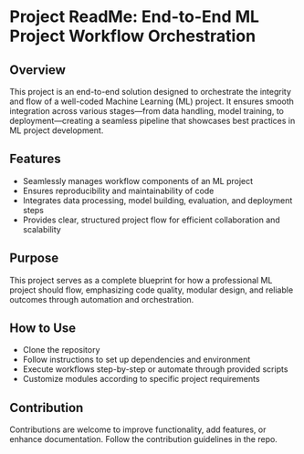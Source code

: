 # Project ReadMe: End-to-End ML Project Workflow Orchestration

## Overview
This project is an end-to-end solution designed to orchestrate the integrity and flow of a well-coded Machine Learning (ML) project. It ensures smooth integration across various stages—from data handling, model training, to deployment—creating a seamless pipeline that showcases best practices in ML project development.

## Features
- Seamlessly manages workflow components of an ML project
- Ensures reproducibility and maintainability of code
- Integrates data processing, model building, evaluation, and deployment steps
- Provides clear, structured project flow for efficient collaboration and scalability

## Purpose
This project serves as a complete blueprint for how a professional ML project should flow, emphasizing code quality, modular design, and reliable outcomes through automation and orchestration.

## How to Use
- Clone the repository
- Follow instructions to set up dependencies and environment
- Execute workflows step-by-step or automate through provided scripts
- Customize modules according to specific project requirements

## Contribution
Contributions are welcome to improve functionality, add features, or enhance documentation. Follow the contribution guidelines in the repo.
